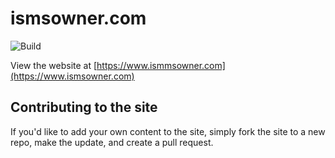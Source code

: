 # ismsowner.com

![Build](https://github.com/massyn/ismsowner.com/actions/workflows/blank.yml/badge.svg)

View the website at [https://www.ismmsowner.com](https://www.ismsowner.com)

## Contributing to the site

If you'd like to add your own content to the site, simply fork the site to a new repo, make the update, and create a pull request.


